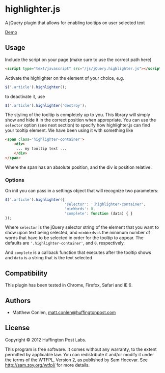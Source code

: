 highlighter.js
==============

A jQuery plugin that allows for enabling tooltips on user selected text

[Demo](http://huffpostlabs.github.com/highlighter.js/ "Demo")

Usage
-----

Include the script on your page (make sure to use the correct path here)

```html
<script type="text/javascript" src="/js/jQuery.highlighter.js"></script>
```

Activate the highlighter on the element of your choice, e.g.

```javascript
$('.article').highlighter();
```

to deactivate it, use

```javascript
$('.article').highlighter('destroy');
```

The styling of the tooltip is completely up to you. This library will simply show and hide it in the correct position when appropriate.
You can use the ```selector``` option (see next section) to specify how highlighter.js can find your tooltip element. We have been using it with something like

```html
<span class='highlighter-container'>
    <div>
     ... my tooltip text ...
    </div>
</span>
```

Where the span has an absolute position, and the div is position relative.

### Options

On init you can pass in a settings object that will recognize two parameters:

```javascript
$('.article').highlighter({
                           'selector': '.highlighter-container',
                           'minWords': 0,
                           'complete': function (data) { }
});
```

Where ```selector``` is the jQuery selector string of the element that you want to show upon text being selected, and ```minWords``` is the minimum number of words that have
to be selected in order for the tooltip to appear. The defaults are ```'.highlighter-container'```, and ```0```, respectively.

And ```complete``` is a callback function that executes after the tooltip shows and ```data``` is a string that is the text selected


Compatibility
------

This plugin has been tested in Chrome, Firefox, Safari and IE 9.



Authors
-----

- Matthew Conlen, matt.conlen@huffingtonpost.com

License
-----
Copyright © 2012 Huffington Post Labs.

This program is free software. It comes without any warranty, to
the extent permitted by applicable law. You can redistribute it
and/or modify it under the terms of the WTFPL, Version 2, as
published by Sam Hocevar. See http://sam.zoy.org/wtfpl/
for more details.
